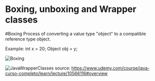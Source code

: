 # Boxing, unboxing and Wrapper classes

#Boxing 
Process of converting a value type "object" to a compatible reference type object.

Example:
int x = 20;
Object obj = y;

![Boxing](https://github.com/amac81/Java_study/assets/92024910/4f682020-423d-4fd7-90c1-d5a6099d21e7)


![JavaWrapperClasses](https://github.com/amac81/Java_study/assets/92024910/a04b31d4-ec4f-42b5-a018-859d1b7f385c)
source: https://www.udemy.com/course/java-curso-completo/learn/lecture/10566116#overview

